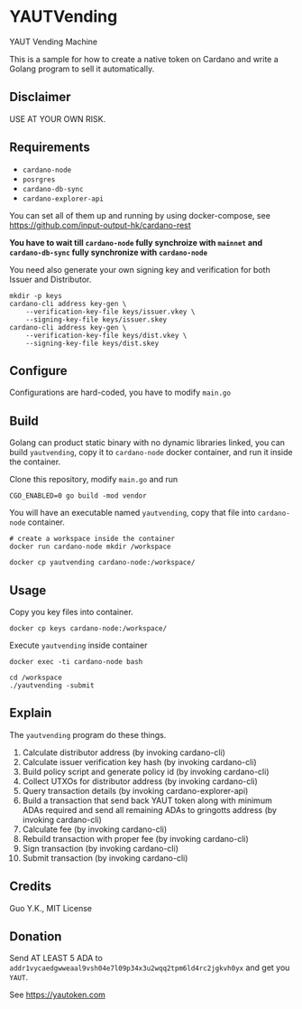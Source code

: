 # YAUTVending

YAUT Vending Machine

This is a sample for how to create a native token on Cardano and write a Golang program to sell it automatically.

## Disclaimer

USE AT YOUR OWN RISK.

## Requirements

* `cardano-node`
* `posrgres`
* `cardano-db-sync`
* `cardano-explorer-api`

You can set all of them up and running by using docker-compose, see https://github.com/input-output-hk/cardano-rest

**You have to wait till `cardano-node` fully synchroize with `mainnet` and `cardano-db-sync` fully synchronize
with `cardano-node`**

You need also generate your own signing key and verification for both Issuer and Distributor.

```shell
mkdir -p keys
cardano-cli address key-gen \
    --verification-key-file keys/issuer.vkey \
    --signing-key-file keys/issuer.skey
cardano-cli address key-gen \
    --verification-key-file keys/dist.vkey \
    --signing-key-file keys/dist.skey
```

## Configure

Configurations are hard-coded, you have to modify `main.go`

## Build

Golang can product static binary with no dynamic libraries linked, you can build `yautvending`, copy it
to `cardano-node` docker container, and run it inside the container.

Clone this repository, modify `main.go` and run

```shell
CGO_ENABLED=0 go build -mod vendor
```

You will have an executable named `yautvending`, copy that file into `cardano-node` container.

```shell
# create a workspace inside the container
docker run cardano-node mkdir /workspace

docker cp yautvending cardano-node:/workspace/
```


## Usage

Copy you key files into container.

```shell
docker cp keys cardano-node:/workspace/
```

Execute `yautvending` inside container

```shell
docker exec -ti cardano-node bash

cd /workspace
./yautvending -submit
```

## Explain

The `yautvending` program do these things.

1. Calculate distributor address (by invoking cardano-cli)
2. Calculate issuer verification key hash (by invoking cardano-cli)
3. Build policy script and generate policy id (by invoking cardano-cli)
4. Collect UTXOs for distributor address (by invoking cardano-cli)
5. Query transaction details (by invoking cardano-explorer-api)
6. Build a transaction that send back YAUT token along with minimum ADAs required and send all remaining ADAs to gringotts address (by invoking cardano-cli)
7. Calculate fee (by invoking cardano-cli)
8. Rebuild transaction with proper fee (by invoking cardano-cli)
9. Sign transaction (by invoking cardano-cli)
10. Submit transaction (by invoking cardano-cli)

## Credits

Guo Y.K., MIT License

## Donation

Send AT LEAST 5 ADA to `addr1vycaedgwweaal9vsh04e7l09p34x3u2wqq2tpm6ld4rc2jgkvh0yx` and get you `YAUT`.

See https://yautoken.com
